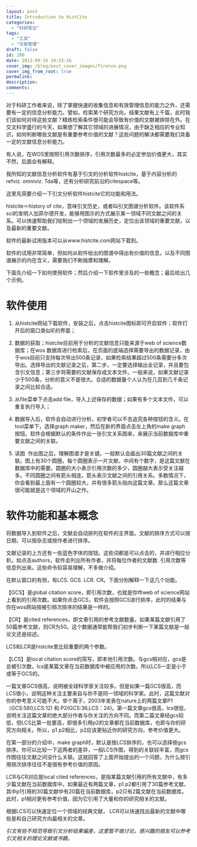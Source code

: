 ```yaml
---
layout: post
title: Introduction to HistCite
categories:
  - "科研笔记"
tags:
  - "工具"
  - "文献管理"
draft: false
id: 200
date: 2013-09-16 10:53:16
cover_img: /blog/post_cover_images/firenze.png
cover_img_from_root: true
permalink:
description:
comments:
---
```


对于科研工作者来说，除了掌握快速的收集信息和有效管理信息的能力之外，还需要有一定的信息分析能力。譬如，检索某个研究方向，结果文献有上千篇，此时我们该如何对待这些文献？精炼检索条件很可能会导致有价值的文献被排除在外。在交叉科学盛行的今天，如果想了解其它领域的进展情况，由于缺乏相应的专业知识，如何判断哪些文献是有重要参考价值的文献？这些问题的解决都需要我们具备一定的文献信息分析能力。

有人说，在WOS里按照引用次数排序，引用次数最多的必定参加价值更大，其实不然，后面会有解释。

我所知的文献信息分析软件有基于引文的分析软件histcite，基于内容分析的refviz. omniviz. Tda等，还有分析研究前沿的citespace等。

这里先简要介绍一下引文分析软件histcite它的功能和用法。

histcite＝history of cite，意味引文历史，或者叫引文图谱分析软件。该软件系sci的发明人加菲尔德开发，能够用图示的方式展示某一领域不同文献之间的关系。可以快速帮助我们绘制出一个领域的发展历史，定位出该领域的重要文献，以及最新的重要文献。

软件的最新试用版本可以从www.histcite.com网站下载到。

软件的试用非常简单，但如何从软件给出的图谱中得出有价值的信息，以及不同图谱展示的内在含义，需要我们不断揣摩和理解。

下面先介绍一下如何使用软件；然后介绍一下软件里涉及的一些概念；最后给出几个示例。

# 软件使用

1. 从histcite网站下载软件，安装之后，点击histcite图标即可开启软件；软件打开后的窗口类似IE的界面；

2. 数据的获取；histcite目前用于分析的文献信息只能来源于web of science数据库；在wos 数据库进行检索后，在页面的底端选择需要导出的数据记录，由于wos目前只支持每次导出500条记录，如果检索结果超过500条需要分多次导出。选择导出的文献记录之后，第二步，一定要选择输出全记录，并且要包含引文信息；第三步将需要的文献保存成文本文件。一般来说，如果文献记录少于500条，分析的意义不是很大。合适的数据量个人认为在几百到几千条记录之间比较合适。

3. 从file菜单下点击add file，导入上述保存的数据；如果有多个文本文件，可以重复执行导入；

4. 数据导入后，软件会自动进行分析。初学者可以不去追究各种按钮的含义。在tool菜单下，选择graph maker，然后在新的界面点击左上角的make graph 按钮。软件会根据默认的条件作出一张引文关系图来，来展示当前数据库中重要文献之间的关联。

5. 读图  作出图之后，理解图谱才是关键。一般默认会画出30篇文献之间的关联。图上有30个圆圈，每个圆圈表示一片文献，中间有个数字，是这篇文献在数据库中的需要。圆圈的大小表示引用次数的多少，圆圈越大表示受关注越多。不同圆圈之间有箭头相连，箭头表示文献之间的引用关系。多数情况下，你会看到最上面有一个圆圈较大，并有很多箭头指向这篇文章。那么这篇文章很可能就是这个领域的开山之作。

# 软件功能和基本概念

将数据导入到软件之后，文献会自动排列在软件的主界面。文献的排序方式可以按日期，可以按杂志或按作者进行排序。

文献记录的上方还有一些蓝色字体的按钮。这些词都是可以点击的，并进行相应分析。如点击authors，软件会列出所有作者，并将每位作者的文献数. 引用次数等信息列出来。这些命令较容易理解，不多做介绍。

在默认窗口的有侧，有LCS. GCS. LCR. CR。下面分别解释一下这几个功能。

【GCS】是global citation score，即引用次数，也就是你咋web of science网站上看到的引用次数。如果你点击GCS，软件会按照GCS进行排序，此时的结果与你在wos网站按被引频次排序的结果是一样的。

【CR】是cited references，即文章引用的参考文献数量。如果某篇文献引用了50篇参考文献，则CR为50。这个数据通常能帮我们初步判断一下某篇文献是一般论文还是综述。

LCS和LCR是histcite里比较重要的两个参数。

【LCS】是local citation score的简写，即本地引用次数。与gcs相对应，gcs是总被引次数。lcs是某篇文章在当前数据库中被应用的次数。所以LCS一定是小于或等于GCS的。

一篇文章GCS很高，说明被全球科学家关注较多。但是如果一篇GCS很高，而LCS很小，说明这种关注主要来自与你不是同一领域的科学家。此时，这篇文献对你的参考意义可能不大。举个离子，2003年发表在nature上的两篇文章P1 （GCS:580,LCS:12) 和 P2(GCS:36,LCS：24)。第一篇文章gcs很高，lcs很低，说明关注这篇文章的绝大部分作者与你关注的方向不同。而第二篇文章经gcs较低，但LCS比第一批要高，即很多引用p2的文章都在当前数据库，也即与你的研究方向相关。所以，p1 p2相比，p2应该更贴近你的研究方向，参考价值更大。

在第一部分的介绍中，make graph时，默认是按LCS排序的，也可以选择按gcs排序。你可以比较一下这两者的差异，一般LCS作图，得到的关联较丰富，而gcs作图往往文献之间没什么关联。这就回答了上面开始提出的一个问题，为什么按引用频次排序往往不是很有参考价值的原因。

LCR与CR对应是local cited references，是指某篇文献引用的所有文献中，有多少篇文献在当前数据库中。如果最近有两篇文章，p1 p2都引用了30篇参考文献，其中p1引用的30篇文献中有20篇在当前数据库，p2只有2篇文献在当前数据库。此时，p1相对更有参考价值，因为它引用了大量和你的研究相关的文献。

根据LCS可以快速定位一个领域的经典文献， LCR可以快速找出最新的文献中哪些是和自己研究方向最相关的文章。

*引文有些不规范导致引文分析结果偏差，这里暂不做讨论。感兴趣的朋友可以参考引文相关的理论文献或书籍。*
